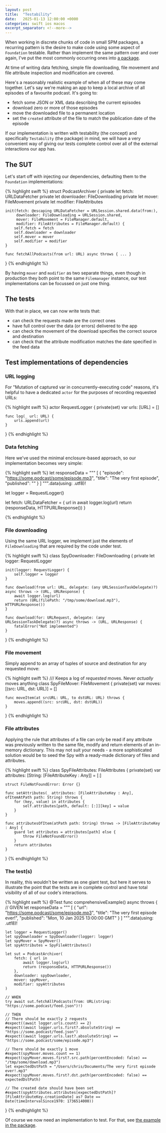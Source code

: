 ```yaml
---
layout: post
title:  "Testability"
date:   2025-01-13 12:00:00 +0000
categories: swift ios macos
excerpt_separator: <!--more-->
---
```


When working in discrete chunks of code in small SPM packages, a recurring pattern is the desire to make code using some aspect of `Foundation` testable. Rather than implement the same pattern over and over again, I've put the most commonly occurring ones into [a package][1].

<!--more-->

At time of writing data fetching, simple file downloading, file movement and file attribute inspection and modification are covered.

Here's a reasonably realistic example of when all of these may come together. Let's say we're making an app to keep a local archive of all episodes of a favourite podcast. It's going to:

 * fetch some JSON or XML data describing the current episodes
 * download zero or more of those episodes
 * move the downloaded file to a permanent location
 * set the `created` attribute of the file to match the publication date of the episode
 
If our implementation is written with testability (the concept) and specifically `Testability` (the package) in mind, we will have a very convenient way of giving our tests complete control over all of the external interactions our app has.

## The SUT

Let's start off with injecting our dependencies, defaulting them to the `Foundation` implementations:

{% highlight swift %}
struct PodcastArchiver {
    private let fetch: URLDataFetcher
    private let downloader: FileDownloading
    private let mover: FileMovement
    private let modifier: FileAttributes
    
    init(fetch: @escaping URLDataFetcher = URLSession.shared.data(from:),
         downloader: FileDownloading = URLSession.shared,
         mover: FileMovement = FileManager.default,
         modifier: FileAttributes = FileManager.default) {
        self.fetch = fetch
        self.downloader = downloader
        self.mover = mover
        self.modifier = modifier         
    }
    
    func fetchAllPodcasts(from url: URL) async throws { ... }
}
{% endhighlight %}

By having `mover` and `modifier` as two separate things, even though in production they both point to the same `Filemanager` instance, our test implementations can be focussed on just one thing.

## The tests

With that in place, we can now write tests that:

 * can check the requests made are the correct ones
 * have full control over the data (or errors) delivered to the app
 * can check the movement of the download specifies the correct source and destination
 * can check that the attribute modification matches the date specified in the feed data
 
## Test implementations of dependencies

### URL logging

For "Mutation of captured var in concurrently-executing code" reasons, it's helpful to have a dedicated `actor` for the purposes of recording requested URLs:

{% highlight swift %}
actor RequestLogger {
    private(set) var urls: [URL] = []

    func log(_ url: URL) {
        urls.append(url)
    }
}
{% endhighlight %}

### Data fetching

Here we've used the minimal enclosure-based approach, so our implementation becomes very simple:

{% highlight swift %}
let responseData = """
    [
      {
        "episode": "https://some.podcast/some/episode.mp3",
        "title": "The very first episode",
        "published": ""
      }
    ]
    """.data(using: .utf8)!

let logger = RequestLogger()

let fetch: URLDataFetcher = { url in
    await logger.log(url)
    return (responseData, HTTPURLResponse())
}
        
{% endhighlight %}

### File downloading

Using the same URL logger, we implement just the elements of `FileDownloading` that are required by the code under test.

{% highlight swift %}
class SpyDownloader: FileDownloading {
    private let logger: RequestLogger

    init(logger: RequestLogger) {
        self.logger = logger
    }

    func download(from url: URL, delegate: (any URLSessionTaskDelegate)?) async throws -> (URL, URLResponse) {
        await logger.log(url)
        return (URL(filePath: "/tmp/some/download.mp3"), HTTPURLResponse())
    }

    func download(for: URLRequest, delegate: (any URLSessionTaskDelegate)?) async throws -> (URL, URLResponse) {
        fatalError("Not implemented")
    }
}
{% endhighlight %}

### File movement

Simply append to an array of tuples of source and destination for any requested move:

{% highlight swift %}
/// Keeps a log of *requested* moves. Never *actually* moves anything
class SpyFileMover: FileMovement {
    private(set) var moves: [(src: URL, dst: URL)] = []

    func moveItem(at srcURL: URL, to dstURL: URL) throws {
        moves.append((src: srcURL, dst: dstURL))
    }
}
{% endhighlight %}

### File attributes

Applying the rule that attributes of a file can only be read if any attribute was previously written to the same file, modify and return elements of an in-memory dictionary. This may not suit your needs - a more sophisticated solution would be to seed the Spy with a ready-made dictionary of files and attributes.

{% highlight swift %}
class SpyFileAttributes: FileAttributes {
    private(set) var attributes: [String: [FileAttributeKey : Any]] = [:]

    struct FileNotFoundError: Error {}

    func setAttributes(_ attributes: [FileAttributeKey : Any], ofItemAtPath path: String) throws {
        for (key, value) in attributes {
            self.attributes[path, default: [:]][key] = value
        }
    }
    
    func attributesOfItem(atPath path: String) throws -> [FileAttributeKey : Any] {
        guard let attributes = attributes[path] else {
            throw FileNotFoundError()
        }
        return attributes
    }
}
{% endhighlight %}

### The test(s)

In reality, this wouldn't be written as one giant test, but here it serves to illustrate the point that the tests are in complete control and have total visibility of all of our code's interactions.

{% highlight swift %}
@Test func comprehensiveExample() async throws {
    // GIVEN
    let responseData = """
    [
      {
        "url": "https://some.podcast/some/episode.mp3",
        "title": "The very first episode ever!",
        "published": "Mon, 10 Jan 2025 13:00:00 GMT"
      }
    ]
    """.data(using: .utf8)!

    let logger = RequestLogger()
    let spyDownloader = SpyDownloader(logger: logger)
    let spyMover = SpyMover()
    let spyAttributes = SpyFileAttributes()
    
    let sut = PodcastArchiver(
        fetch: { url in
            await logger.log(url)
            return (responseData, HTTPURLResponse())
        },
        downloader: spyDownloader,
        mover: spyMover,
        modifier: spyAttributes
    )

    // WHEN
    try await sut.fetchAllPodcasts(from: URL(string: "https://some.podcast/feed.json")!)

    // THEN
    // There should be exactly 2 requests
    #expect((await logger.urls.count) == 2)
    #expect((await logger.urls.first?.absoluteString) == "https://some.podcast/feed.json")
    #expect((await logger.urls.last?.absoluteString) == "https://some.podcast/some/episode.mp3")
    
    // There should be exactly 1 move
    #expect(spyMover.moves.count == 1)
    #expect(spyMover.moves.first?.src.path(percentEncoded: false) == "/tmp/some/download.mp3")
    let expectedDstPath = "/Users/chris/Documents/The very first episode ever!.mp3"
    #expect(spyMover.moves.first?.dst.path(percentEncoded: false) == expectedDstPath)
    
    // The created date should have been set
    #expect(spyAttributes.attributes[expectedDstPath]?[FileAttributeKey.creationDate] as? Date == Date(timeIntervalSince1970: 1736514000))
}
{% endhighlight %}

Of course we now need an implementation to test. For that, see [the example in the package][2].


[1]: https://github.com/ChrisLawther/Testability
[2]: https://github.com/ChrisLawther/Testability/blob/main/Tests/TestabilityTests/Comprehensive/PodcastArchiver.swift
